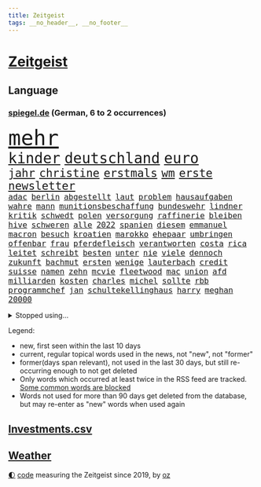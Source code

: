 ```yaml
---
title: Zeitgeist
tags: __no_header__, __no_footer__
---
```


# [Zeitgeist](https://oliz.io/zeitgeist/)

## Language

<h3><a href="https://www.spiegel.de" target="_blank">spiegel.de</a> (German, 6 to 2 occurrences)</h3>
<p style="font-family:monospace">
<span style="font-size:32pt"><a href="news_links.html#mehr" class="current">mehr</a></span>
<br>
<span style="font-size:22pt"><a href="news_links.html#kinder" class="current">kinder</a></span>
<span style="font-size:22pt"><a href="news_links.html#deutschland" class="current">deutschland</a></span>
<span style="font-size:22pt"><a href="news_links.html#euro" class="current">euro</a></span>
<br>
<span style="font-size:17pt"><a href="news_links.html#jahr" class="current">jahr</a></span>
<span style="font-size:17pt"><a href="news_links.html#christine" class="current">christine</a></span>
<span style="font-size:17pt"><a href="news_links.html#erstmals" class="current">erstmals</a></span>
<span style="font-size:17pt"><a href="news_links.html#wm" class="current">wm</a></span>
<span style="font-size:17pt"><a href="news_links.html#erste" class="current">erste</a></span>
<span style="font-size:17pt"><a href="news_links.html#newsletter" class="current">newsletter</a></span>
<br>
<span style="font-size:12pt"><a href="news_links.html#adac" class="current">adac</a></span>
<span style="font-size:12pt"><a href="news_links.html#berlin" class="current">berlin</a></span>
<span style="font-size:12pt"><a href="news_links.html#abgestellt" class="new">abgestellt</a></span>
<span style="font-size:12pt"><a href="news_links.html#laut" class="current">laut</a></span>
<span style="font-size:12pt"><a href="news_links.html#problem" class="current">problem</a></span>
<span style="font-size:12pt"><a href="news_links.html#hausaufgaben" class="new">hausaufgaben</a></span>
<span style="font-size:12pt"><a href="news_links.html#wahre" class="current">wahre</a></span>
<span style="font-size:12pt"><a href="news_links.html#mann" class="current">mann</a></span>
<span style="font-size:12pt"><a href="news_links.html#munitionsbeschaffung" class="new">munitionsbeschaffung</a></span>
<span style="font-size:12pt"><a href="news_links.html#bundeswehr" class="current">bundeswehr</a></span>
<span style="font-size:12pt"><a href="news_links.html#lindner" class="current">lindner</a></span>
<span style="font-size:12pt"><a href="news_links.html#kritik" class="current">kritik</a></span>
<span style="font-size:12pt"><a href="news_links.html#schwedt" class="current">schwedt</a></span>
<span style="font-size:12pt"><a href="news_links.html#polen" class="current">polen</a></span>
<span style="font-size:12pt"><a href="news_links.html#versorgung" class="current">versorgung</a></span>
<span style="font-size:12pt"><a href="news_links.html#raffinerie" class="current">raffinerie</a></span>
<span style="font-size:12pt"><a href="news_links.html#bleiben" class="current">bleiben</a></span>
<span style="font-size:12pt"><a href="news_links.html#hive" class="new">hive</a></span>
<span style="font-size:12pt"><a href="news_links.html#schweren" class="current">schweren</a></span>
<span style="font-size:12pt"><a href="news_links.html#alle" class="current">alle</a></span>
<span style="font-size:12pt"><a href="news_links.html#2022" class="current">2022</a></span>
<span style="font-size:12pt"><a href="news_links.html#spanien" class="current">spanien</a></span>
<span style="font-size:12pt"><a href="news_links.html#diesem" class="current">diesem</a></span>
<span style="font-size:12pt"><a href="news_links.html#emmanuel" class="current">emmanuel</a></span>
<span style="font-size:12pt"><a href="news_links.html#macron" class="current">macron</a></span>
<span style="font-size:12pt"><a href="news_links.html#besuch" class="current">besuch</a></span>
<span style="font-size:12pt"><a href="news_links.html#kroatien" class="current">kroatien</a></span>
<span style="font-size:12pt"><a href="news_links.html#marokko" class="current">marokko</a></span>
<span style="font-size:12pt"><a href="news_links.html#ehepaar" class="current">ehepaar</a></span>
<span style="font-size:12pt"><a href="news_links.html#umbringen" class="current">umbringen</a></span>
<span style="font-size:12pt"><a href="news_links.html#offenbar" class="current">offenbar</a></span>
<span style="font-size:12pt"><a href="news_links.html#frau" class="current">frau</a></span>
<span style="font-size:12pt"><a href="news_links.html#pferdefleisch" class="new">pferdefleisch</a></span>
<span style="font-size:12pt"><a href="news_links.html#verantworten" class="current">verantworten</a></span>
<span style="font-size:12pt"><a href="news_links.html#costa" class="current">costa</a></span>
<span style="font-size:12pt"><a href="news_links.html#rica" class="current">rica</a></span>
<span style="font-size:12pt"><a href="news_links.html#leitet" class="current">leitet</a></span>
<span style="font-size:12pt"><a href="news_links.html#schreibt" class="current">schreibt</a></span>
<span style="font-size:12pt"><a href="news_links.html#besten" class="current">besten</a></span>
<span style="font-size:12pt"><a href="news_links.html#unter" class="current">unter</a></span>
<span style="font-size:12pt"><a href="news_links.html#nie" class="current">nie</a></span>
<span style="font-size:12pt"><a href="news_links.html#viele" class="current">viele</a></span>
<span style="font-size:12pt"><a href="news_links.html#dennoch" class="current">dennoch</a></span>
<span style="font-size:12pt"><a href="news_links.html#zukunft" class="current">zukunft</a></span>
<span style="font-size:12pt"><a href="news_links.html#bachmut" class="current">bachmut</a></span>
<span style="font-size:12pt"><a href="news_links.html#ersten" class="current">ersten</a></span>
<span style="font-size:12pt"><a href="news_links.html#wenige" class="current">wenige</a></span>
<span style="font-size:12pt"><a href="news_links.html#lauterbach" class="current">lauterbach</a></span>
<span style="font-size:12pt"><a href="news_links.html#credit" class="current">credit</a></span>
<span style="font-size:12pt"><a href="news_links.html#suisse" class="current">suisse</a></span>
<span style="font-size:12pt"><a href="news_links.html#namen" class="current">namen</a></span>
<span style="font-size:12pt"><a href="news_links.html#zehn" class="current">zehn</a></span>
<span style="font-size:12pt"><a href="news_links.html#mcvie" class="new">mcvie</a></span>
<span style="font-size:12pt"><a href="news_links.html#fleetwood" class="new">fleetwood</a></span>
<span style="font-size:12pt"><a href="news_links.html#mac" class="new">mac</a></span>
<span style="font-size:12pt"><a href="news_links.html#union" class="current">union</a></span>
<span style="font-size:12pt"><a href="news_links.html#afd" class="current">afd</a></span>
<span style="font-size:12pt"><a href="news_links.html#milliarden" class="current">milliarden</a></span>
<span style="font-size:12pt"><a href="news_links.html#kosten" class="current">kosten</a></span>
<span style="font-size:12pt"><a href="news_links.html#charles" class="current">charles</a></span>
<span style="font-size:12pt"><a href="news_links.html#michel" class="current">michel</a></span>
<span style="font-size:12pt"><a href="news_links.html#sollte" class="current">sollte</a></span>
<span style="font-size:12pt"><a href="news_links.html#rbb" class="current">rbb</a></span>
<span style="font-size:12pt"><a href="news_links.html#programmchef" class="current">programmchef</a></span>
<span style="font-size:12pt"><a href="news_links.html#jan" class="current">jan</a></span>
<span style="font-size:12pt"><a href="news_links.html#schultekellinghaus" class="current">schultekellinghaus</a></span>
<span style="font-size:12pt"><a href="news_links.html#harry" class="current">harry</a></span>
<span style="font-size:12pt"><a href="news_links.html#meghan" class="current">meghan</a></span>
<span style="font-size:12pt"><a href="news_links.html#20000" class="current">20000</a></span>
</p>
<details>
<summary>Stopped using...</summary>
<p class="former" style="font-size:12pt">
aufgefordert(771) fdpchef(770) konzerne(770) vereinten(770) befinden(769) erfahrungen(769) himmel(769) quarantäne(769) unabhängige(769) versprach(769) beweisen(768) illegale(768) bisherige(767) führerschein(767) jugendliche(767) netzwerken(767) parteitag(767) sekunden(767) trauer(767) zuge(767) betriebe(766) entlassung(766) evakuiert(766) feier(766) küste(766) lastwagen(766) politischen(766) rtl(766) stürzt(766) tötet(766) ankündigung(765) ausflug(765) hervor(765) landkreis(765) mütter(765) wohnen(765) überlebte(765) attentat(764) coronawelle(764) haftstrafe(764) quartal(764) scheidet(764) software(764) usbehörden(764) aufgeben(763) bielefeld(763) flieht(763) gestoßen(763) gewissen(763) joachim(763) johnson(763) lewis(763) myanmar(763) präsidentschaftswahl(763) richtigen(763) verriet(763) augsburg(762) breit(762) englische(762) lernen(762) respekt(762) verdächtiger(762) verteilt(762) wünscht(762) 96(761) behandlung(761) bewerber(761) erholt(761) förderung(761) gefährden(761) gelernt(761) gereist(761) illegal(761) kennen(761) klimawandels(761) kochen(761) maske(761) razzia(761) stattfinden(761) verhängen(761) 2016(760) hinweisen(760) männern(760) rostock(760) wirtschaftlichen(760) abgesagt(759) anlagen(759) bahnhof(759) büros(759) einführen(759) erteilt(759) gefasst(759) stolz(759) trafen(759) vorher(759) begründung(758) fragt(758) normalität(758) torhüter(758) weitergegeben(758) wenden(758) schülerinnen(757) verkehrsminister(757) zahlung(757) bestimmt(756) bvb(756) hotels(756) nerven(756) vergessen(756) überschattet(756) 1500(755) appell(755) verschwand(755) potsdam(754) spott(754) amerikanischen(753) loswerden(753) verfehlt(753) erkenntnisse(752) sinn(752) drastische(751) dicht(750) erinnern(750) glücklich(750) kehrte(750) abschaffen(749) berühmte(749) wähler(749) begeistert(747) brauche(747) rechtzeitig(747) beschlagnahmt(746) 900(745) hinten(745) politikerin(745) zogen(745) beteiligen(744) luca(744) lücke(744) aufarbeitung(743) auflagen(743) behalten(743) empfängt(742) fan(742) panik(741) bremsen(740) em(740) geimpft(740) holocaust(740) moderatorin(739) schockiert(739) katja(738) dfbpokal(737) griechischen(737) insassen(735) hohem(733) 2012(731) sinkende(731) sprachen(731) sarah(729) sogenannten(722) herausforderungen(721) identität(717) staatsoberhaupt(716) verpasste(716) topspiel(711) premiers(709) farbe(706) ärmelkanal(701) herzinfarkt(699) jessica(699) coronaimpfung(698) katzen(684) variante(678) polizeiruf(673) anna(653) konfrontation(650) lehrerin(640) konkreten(624) unverletzt(619) 4000(614) verantwortliche(607) gregor(604) südwesten(602) erteilte(594) gebeten(582) gewalttat(577) fußballstar(564) militärische(555) potsdamer(542) 83(539) sächsische(536) absolute(534) eingeladen(525) knochen(515) schwäche(513) höherer(511) lee(511) insbesondere(486) chaotischen(482) präsentierte(477) sichtbar(475) gremium(473) ostseepipeline(473) inszenieren(468) höchstwert(465) ahrtal(464) dankte(464) weibliche(462) nachträglich(455) staatskonzern(454) ali(453) bemerkbar(452) anhängern(448) ankommen(445) iphones(445) funktionen(444) kritischen(436) gladbach(435) hoffenheim(435) gefiel(430) lutz(428) milch(420) draghi(416) menschliche(416) söders(415) schnelles(412) stach(412) staatssekretär(405) annulliert(402) abschreckung(401) kurze(399) mehrfamilienhaus(397) spezielle(397) unterhaus(397) grünenpolitiker(394) regierungschefin(394) einander(390) geheimdienste(385) oppositionsführer(383) benutzt(382) saal(382) missbrauchsskandal(380) anfangen(379) radikaler(375) beruft(372) vorwand(372) lieferungen(371) versenkt(371) ausgeben(370) bas(368) bärbel(368) beschlagnahmte(366) stromausfall(366) airlines(360) coaching(360) khan(357) schienen(356) schusswaffen(356) entziehen(353) minderjähriger(353) martina(351) tories(351) aktivistinnen(350) tauschen(349) getreide(348) svenja(346) gelb(344) johnsons(344) ozean(344) behält(343) rekordsumme(342) zustande(342) nagel(341) missverstanden(339) phänomen(339) mitleid(337) personalnot(333) papa(332) instituts(330) omikron(330) windräder(327) küche(322) wackelt(321) 68(320) getäuscht(320) moskauer(320) südosten(320) weiten(320) downing(318) verpflichtung(313) gerammt(312) anträge(309) hinzu(307) abhalten(305) neuwagen(305) ring(302) luhansk(301) schwieriger(300) hauptbahnhof(298) benutzen(297) entführung(297) aufgeklärt(296) damalige(293) ukrainerin(292) ausraster(291) methan(288) erstem(286) wahlrechtsreform(286) geiselnahme(285) bürgerkrieg(284) unweit(284) emotionalen(283) fehlverhalten(283) unabhängiger(283) horror(282) reichweite(279) umfragen(278) anziehen(277) andrij(276) melnyk(276) solo(276) 350(274) premierministerin(274) berlusconi(273) gymnasium(273) transparenz(271) warme(269) asylsuchende(268) benötigt(266) verhilft(265) umzusetzen(264) kippen(263) indischen(261) fluss(259) gegendemonstranten(259) verspätet(258) schwarzmeerflotte(257) anschlägen(256) drohten(253) gefolgt(248) kanzlerpartei(248) sanktioniert(247) sperre(247) zügig(247) beschwören(246) betreiben(246) charkiw(246) hinterbliebenen(245) beschuldigten(240) evakuierung(238) empfang(237) iwan(237) töchter(237) großstadt(236) jünger(235) lindners(233) coronalockdowns(231) glaube(231) slowenien(231) innenräumen(225) königsklasse(223) lautete(222) zurückhaltend(222) offiziere(221) untergebracht(219) ferraripilot(218) geist(218) oksana(218) poleposition(218) rechnungshof(217) sainz(216) registrierte(215) boxen(214) separatistenführer(214) beigelegt(213) privathaushalte(212) spannung(212) kassen(211) zugänglich(211) kompensieren(208) updates(207) agenten(206) impfkommission(206) neuwahlen(206) traditionen(205) lauterbachs(204) nordwesten(204) qualifying(204) stichwahl(202) maximilian(201) note(200) jesus(199) regieren(199) panzerlieferungen(198) pogba(197) sobald(197) unglücks(197) inspiration(196) perfekte(196) schleppend(196) export(195) lokführer(193) enkel(191) giftige(189) kippt(189) ärztinnen(189) niedrigere(188) psychiatrie(188) hochrangiger(187) ringtausch(187) halt(186) kleinflugzeug(185) kleinflugzeugs(185) susanne(185) 73jährige(184) ehrt(183) scholz’(183) schonen(181) trennten(181) wehrte(181) bosnien(180) falschem(180) spezialisten(180) droge(179) lösungen(179) westjordanland(179) willkür(179) 1200(178) belastungsprobe(178) brennen(177) dolly(177) einstecken(177) viral(176) dortmunds(175) sinne(175) enttäuschte(173) reumütig(172) ereignete(171) 110(170) alleingang(170) heimspiel(170) kommissarin(170) 80000(169) cannabis(168) legalisierung(168) vereidigt(168) norweger(167) libanon(166) beatrix(165) diejenigen(165) nachhaltig(165) usbasketballerin(165) versinkt(165) matchwinner(164) leopardpanzer(163) stockholm(161) verfassungsbeschwerde(160) volle(160) grundschule(159) zeitschrift(159) sexuell(158) verdiente(158) 13jährigen(157) geschrumpft(157) verfügen(157) vernommen(157) zuckerberg(157) austrocknen(156) jährliche(156) massenpanik(156) einzudämmen(155) streichung(155) tierschützer(155) dfbpokals(154) freibad(154) offensichtlich(154) 18jährigen(151) camper(151) paolo(151) bewiesen(150) geübt(150) therapien(150) familienmitglieder(149) gegenwart(149) mobilisieren(147) tatverdacht(147) fließen(146) sudan(146) vorgeführt(146) geltenden(145) outfit(145) nszeit(144) blätter(143) graham(142) spdchefin(142) ängste(142) erntet(141) rauchmelder(141) hanna(140) jagt(140) vorantreiben(140) wellbrock(140) gesteuert(138) bruttoinlandsprodukt(137) gästen(137) pflegeheimen(137) verdeckte(137) bekämpft(136) benziner(134) forschen(134) gegensteuern(134) genauer(134) uneins(133) usarmee(133) depression(132) kronprinz(132) ausgebeutet(131) direktorin(131) kostete(131) sinnvoller(130) stehende(130) endgültige(129) gaskrise(129) lapid(129) reservisten(129) warnten(129) weltraum(128) gescheiterten(127) diente(126) fremder(126) laufzeit(126) vize(126) madame(125) mächtigste(124) verkehrsministerium(124) berlinneukölln(123) formen(123) sabine(123) überzeugend(122) gruß(121) matterhorn(121) medizinische(121) suchtforscher(121) mittelfristig(120) streicheln(120) achtung(119) hunderttausenden(119) manila(119) staatshilfe(119) trendwende(119) 151(118) akzeptabel(118) buchhandels(118) konsumieren(118) kreativ(118) lebensgefährte(118) eigentliche(117) flugzeugbauer(117) goldmedaille(117) branchenverband(116) dauerhafte(116) giftiger(116) verbrauch(116) made(115) verstanden(115) wahrzeichen(115) ähnlichen(114) atmen(113) teufel(113) 1979(112) gefängnissen(112) neueste(112) service(112) wmpunkte(112) gesprächsbereit(111) spielberg(111) denys(110) schmyhal(110) drohnenangriff(109) glänzen(109) unterkunft(109) back(108) entlarvt(108) mahmoud(108) sarg(107) staatsschutz(107) britta(106) ellen(106) effekt(105) hinterland(105) offenlegen(105) sexistisch(105) modeikone(104) vertrauter(104) danke(103) intendant(103) privatwirtschaft(103) summer(103) demonstration(102) prostitution(102) island(101) rezessionsangst(101) volksheld(101) belästigt(100) pulverisiert(100) schwarzmarkt(100) verschleiern(100) business(99) daneben(99) gründet(99) hansa(99) bildschirme(98) bundestagspräsidentin(98) herstellen(98) carlsen(97) energieverbrauch(97) hannah(97) protestbewegung(97) vorgenommen(97) pornografie(95) stattgefunden(95) 1993(94) lernten(94) machtdemonstration(94) messungen(94) unrealistisch(94) unwohlsein(94) katastrophenschutz(93) nachfolgeregelung(93) anzeigen(92) durchs(92) gangster(92) kriminalpolizei(92) bundespräsidenten(91) flüssen(91) gekrönt(91) getreidefrachter(91) kiez(91) myanmars(91) wiesbaden(91) wunderbar(91) anklagebehörde(90) dopings(90) privates(90) defekte(89) fördertopf(89) ticketpreise(89) tiny(89) atomdrohungen(88) fahrerinnen(88) spitzen(88) sternen(88) asylunterkunft(87) bestattet(87) hartnäckig(87) kandidierte(87) sommerspielen(87) usrepräsentantenhauses(87) weltpolitik(87) wohnwagen(87) freibetrag(86) fotoapp(85) huth(85) konkreter(85) spurensuche(85) eberl(84) killer(84) kobel(84) leitzinserhöhung(84) saisonstart(84) unterspült(84) vorsaison(84) behaarung(83) brighton(83) damen(83) dosen(83) fahrten(83) faktoren(83) landwirtschaftlichen(83) parteivorsitzenden(83) taipeh(83) torschützen(83) alonso(82) aufbegehren(82) inselstaats(82) verifizieren(82) angegangen(81) begreift(81) fischsterben(81) identifizierten(81) lindsey(81) traumatische(81) ussenator(81) abwehren(80) pizza(80) thailändischen(80) toronto(80) örtliche(80) aufzeichnungen(79) bewarb(79) biologischen(79) böses(79) energiepauschale(79) gasvorkommen(79) gratuliert(79) langweiliger(79) sommerlich(78) ashton(77) café(77) eon(77) fatales(77) grenzfluss(77) grundfreibetrag(77) intrigen(77) reklamiert(77) sieglos(77) verschwörungstheoretiker(77) vorgeht(77) antisemitisch(76) bedauert(76) infrastrukturministerium(76) marihuana(76) saisonsieg(76) schärfe(76) wiederholten(76) beiseitelegen(75) kommunisten(75) safe(75) sprachlos(75) brisante(74) gewürdigt(74) griechischtürkischen(74) hungertod(74) lenken(74) spionage(74) gezeichnet(73) liverpooltrainer(73) rechtfertigen(73) abbrechen(72) freundschaftlich(72) goldener(72) rushdie(72) wunde(72) blutiger(71) dalai(71) exfinanzchef(71) extrainer(71) formierte(71) goslar(71) lama(71) lernte(71) messbar(71) rappers(71) telefonierte(71) herzegowina(70) stapel(70) vergisst(70) zuschuss(70) behzad(69) fahrzeiten(69) tabellenspitze(69) uhren(69) ausmacht(68) automaten(68) blogger(68) coronamaskenpflicht(68) geklappt(68) heroin(68) lobbyverband(68) milliardengewinne(68) gedrosselt(67) inflationsausgleich(67) zypern(67) 69jährige(66) kommerzielle(66) kurznachrichtendienst(66) mexikanische(66) klosterhalfen(65) konstanze(65) langstreckenläuferin(65) nora(65) regisseurin(65) schwestern(65) wechseljahre(65) andré(64) bereiche(64) beseitigung(64) machtmissbrauch(64) neapel(64) polizeichef(64) vorstandsmitglieder(64) angereist(63) drakonische(63) erhärtet(63) granaten(63) hinreichenden(63) klimaschutzsofortprogramm(63) seilwinde(63) senders(63) aufgehalten(62) entbindung(62) giovanni(62) hausarrest(62) pässen(62) strafrechtliche(62) wasserqualität(62) überfährt(62) attackieren(61) bayernstars(61) befestigten(61) beschädigtes(61) germany(61) hells(61) schwächeln(61) 16000(60) grundsatzrede(60) milliardenkosten(60) reinigung(60) stagnation(60) bewerbung(59) durchqueren(59) leihgabe(59) präzise(59) scheuer(59) absichten(58) beate(58) besessen(58) eingeführten(58) einkaufstour(58) hassan(58) luftangriff(58) preisverleihungen(58) tarifstreit(58) verkraftbar(58) accounts(57) gefühlen(57) haaspilot(57) hommage(57) nachrichtendienste(57) nordosten(57) straßenrennen(57) studienkredite(57) unterbrochen(57) alpine(56) intimität(56) klimastiftung(56) mv(56) stützt(56) tabelle(56) 282(55) baltischen(55) besiegte(55) erinnerungskultur(55) extinction(55) jahrhunderts(55) medizinstudienplätze(55) rebellion(55) aufgeheizt(54) kleinste(54) wonach(54) 217(53) gravierender(53) rams(53) rühren(53) wärmste(53) bombardiert(52) drohung(52) gutem(52) touchdowns(52) abgelöst(51) flachen(51) futter(51) geschasste(51) mittelschicht(51) womit(51) breitbandausbau(50) epoche(50) klimaaktivist(50) kölnfan(50) sack(50) drängten(49) eingeschaltet(49) exzellente(49) sportlerin(49) unglücksmaschine(49) wussten(49) zuschauerrekord(49) 1952(48) arroganz(48) blanchett(48) cate(48) inspiriert(48) renommierten(48) verdunkelt(48) atommüll(47) ian(47) sozialdemokratische(47) verstorbene(47) gratulieren(46) kriegsmüdigkeit(46) nbasuperstar(46) spiegelrecherche(46) fälschlicherweise(45) holzofen(45) leidenschaftliche(45) rossbach(45) ästen(45) abtreiben(44) benennen(44) expertenkommission(44) leistete(44) ungeliebten(44) benennt(43) bestimmen(43) fauxpas(43) ios(43) mercedesbenz(43) symbole(43) tollerort(43) andernfalls(42) lakers(42) verfängt(42) abrupt(41) erschien(41) mögen(41) russlandpolitik(41) spezialeinheit(41) vorausgegangen(41) waldstück(41) 3500(40) enormen(40) facebookgründer(40) haderte(40) sanierung(40) staatsgäste(40) zurückgestellt(40) 1985(39) 300000(39) anastasia(39) bekämpfte(39) biefang(39) bochumer(39) fußballstadion(39) kommandeurin(39) liebte(39) mad(39) nachbessern(39) wahnsinnig(39) abwesenheit(38) benito(38) energetische(38) grundsicherung(38) handballbund(38) insight(38) mediator(38) mussolini(38) sportdirektor(38) tabellenschlusslicht(38) einberufung(37) nebenjobs(37) verhelfen(37) viertes(37) fabrik(36) plausibel(36) wahlsieg(36) überheblichkeit(36) abgeholzt(35) anlasslose(35) dhb(35) exverein(35) facebookmutter(35) kriegstreiber(35) kunstflieger(35) vorratsdatenspeicherung(35) abgelegenen(34) bergen(34) familiengeschichte(34) fertig(34) souveränen(34) abgabenfrei(33) frackingverbot(33) jacob(33) oecd(33) reesmogg(33) schubsen(33) superlative(33) vorüber(33) einberufungsstellen(32) offensiv(32) rasmussen(32) ausschluss(31) gräueltaten(31) putinvertrauter(31) verschweigen(31) vogelarten(31) blamage(30) lecks(30) nordstreampipelines(30) schüren(30) zusammenhalten(30) a1(29) externe(29) fangen(29) gewalttäter(29) gewählte(29) jackman(29) tierischer(29) aufbauen(28) friedlichen(28) intifada(28) mama(28) mats(28) mitspielt(28) pipelinelecks(28) rückstand(28) sahedan(28) ventura(28) wirtschafts(28) joints(27) manipuliert(27) margrethes(27) montagmorgen(27) versteigern(27) zugstrecke(27) bischof(26) demoskopen(26) inácio(26) luiz(26) zielt(26) bdi(25) deuten(25) europäerin(25) exparteichef(25) anerkennung(24) erinnerte(24) fdpfinanzminister(24) fußballnationalteam(24) intensivmediziner(23) karagiannidis(23) karin(23) möge(23) blank(22) bundestagsdelegation(22) cyberangriff(22) eichstätt(22) entdecker(22) titelstreit(22) austin(21) besteigen(21) multitasking(21) satelliten(21) schuldspruch(21) wahlerfolg(21) 102(20) braunkohlebagger(20) daei(20) kamikazedrohnen(20) exstaatschef(19) ideologischen(19) kiffen(19) methanwerte(19) preisträger(19) smartwatches(19) bewunderung(18) klimazielen(18) mittels(18) mullahregime(18) stühle(18) trümmern(18) ausgestiegen(17) fluffigem(17) kramer(17) kriminalfall(17) lungenentzündung(17) schadstoffteam(17) sprengkraft(17) xabi(17) livesendung(16) passagieren(16) blackoutgefahr(15) hilton(15) landesteil(15) maurice(15) minsk(15) p(15) tabellenende(15) zugfahrt(15) geopolitisches(14) hochzeiten(14) rückendeckung(14) schutzausrüstung(14) stärkste(14) verschaffen(14) abenteuer(13) buchmesse(13) doug(13) geldvermögen(13) intakt(13) mastriano(13) trumpunterstützer(13) unterfinanziert(13) braverman(12) diversität(12) entgeht(12) radiomoderator(12) rekordversuch(12) rücknahme(12) suella(12) verplappert(12) westküste(12) danken(11) erprobte(11) frauenrennserie(11) geschaffen(11) nbasaison(11) nächtlichen(11) rekrutieren(11) solidarisiert(11) uskonzern(11)
</p>
</details>
<p>Legend:
<ul>
<li><span class="new">new</span>, first seen within the last 10 days</li>
<li><span class="current">current</span>, regular topical words used in the news, not "new", not "former"</li>
<li><span class="former">former(days span relevant)</span>, not used in the last 30 days, but still re-occurring enough to not get deleted</li>
<li>Only words which occurred at least twice in the RSS feed are tracked. <a href="language/filters.py">Some common words are blocked</a></li>
<li>Words not used for more than 90 days get deleted from the database, but may re-enter as "new" words when used again</li>
</ul>
</p>

## [Investments](investments.html)[.csv](investments.csv)

## [Weather](weather.html)

<footer>
<a href="javascript:toggleTheme()" class="nav">🌓</a>
<a href="https://github.com/ooz/zeitgeist">code</a> measuring the Zeitgeist since 2019, by <a href="https://oliz.io">oz</a>
</footer>
